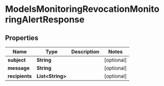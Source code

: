 

# ModelsMonitoringRevocationMonitoringAlertResponse


## Properties

| Name | Type | Description | Notes |
|------------ | ------------- | ------------- | -------------|
|**subject** | **String** |  |  [optional] |
|**message** | **String** |  |  [optional] |
|**recipients** | **List&lt;String&gt;** |  |  [optional] |



